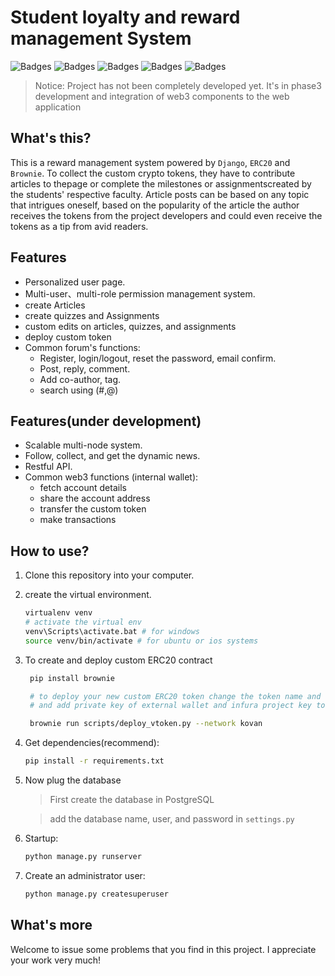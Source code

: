 # Student loyalty and reward management System
![Badges](https://img.shields.io/badge/Powerd%20By-Django-blue.svg)
![Badges](https://img.shields.io/github/license/mashape/apistatus.svg)
![Badges](https://img.shields.io/badge/Powered%20By-brownie-blue)
![Badges](https://img.shields.io/badge/Protocol-ERC20-green)
![Badges](https://img.shields.io/badge/Database-postgresql-blue)

>Notice: Project has not been completely developed yet. It's in phase3 development and integration of web3 components to the web application

## What's this?
This is a reward management system powered by `Django`, `ERC20` and `Brownie`. To collect the custom crypto tokens, they have to contribute articles to thepage or complete the milestones or assignmentscreated by the students' respective faculty. Article posts can be based on any topic that intrigues oneself, based on the popularity of the article the author receives the tokens from the project developers and could even receive the tokens as a tip from avid readers.

## Features
- Personalized user page.
- Multi-user、multi-role permission management system.
- create Articles
- create quizzes and Assignments
- custom edits on articles, quizzes, and assignments
- deploy custom token 
- Common forum's functions:
    + Register, login/logout, reset the password, email confirm.
    + Post, reply, comment.
    + Add co-author, tag.
    + search using (#,@)

## Features(under development)
- Scalable multi-node system.
- Follow, collect, and get the dynamic news.
- Restful API.
- Common web3 functions (internal wallet):
    + fetch account details
    + share the account address
    + transfer the custom token
    + make transactions

## How to use?
1. Clone this repository into your computer.

2. create the virtual environment.
    ```bash
    virtualenv venv
    # activate the virtual env
    venv\Scripts\activate.bat # for windows
    source venv/bin/activate # for ubuntu or ios systems
    ```

3. To create and deploy custom ERC20 contract
   ```bash
    pip install brownie

    # to deploy your new custom ERC20 token change the token name and symbol in'deploy_vtoken.py'
    # and add private key of external wallet and infura project key to '.env'

    brownie run scripts/deploy_vtoken.py --network kovan
    ```
4. Get dependencies(recommend):
    ```bash
    pip install -r requirements.txt
    ```
5. Now plug the database 
    >First create the database in PostgreSQL
    
    > add the database name, user, and password in `settings.py`

6. Startup:
    ```bash
    python manage.py runserver
    ```
7. Create an administrator user:
    ```bash
    python manage.py createsuperuser
    ```

## What's more
Welcome to issue some problems that you find in this project. I appreciate your work very much!
